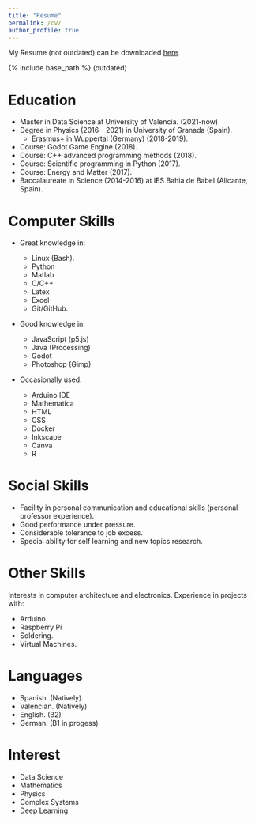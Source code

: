 ```yaml
---
title: "Resume"
permalink: /cv/
author_profile: true
---
```


My Resume (not outdated) can be downloaded <a href="/cv/CV_Arturo_junio2023_noFOTO.pdf" download>here</a>.


{% include base_path %} (outdated)

Education 
======
* Master in Data Science at University of Valencia. (2021-now)
* Degree in Physics (2016 - 2021) in University of Granada (Spain).
  + Erasmus+ in Wuppertal (Germany) (2018-2019).
* Course: Godot Game Engine (2018).
* Course: C++ advanced programming methods (2018).
* Course: Scientific programming in Python (2017).
* Course: Energy and Matter (2017).
* Baccalaureate in Science (2014-2016) at IES Bahia de Babel (Alicante, Spain).

Computer Skills
======
* Great knowledge in:
  + Linux (Bash).
  + Python
  + Matlab
  + C/C++
  + Latex
  + Excel
  + Git/GitHub.

* Good knowledge in:
  + JavaScript (p5.js)
  + Java (Processing)
  + Godot
  + Photoshop (Gimp)
 
* Occasionally used:
  + Arduino IDE
  + Mathematica
  + HTML
  + CSS
  + Docker
  + Inkscape
  + Canva
  + R
  
Social Skills
======
* Facility in personal communication and educational skills (personal professor experience).
* Good performance under pressure.
* Considerable tolerance to job excess.
* Special ability for self learning and new topics research.
  
Other Skills
======
Interests in computer architecture and electronics. 
Experience in projects with:
* Arduino
* Raspberry Pi
* Soldering.
* Virtual Machines.

Languages
======
* Spanish. (Natively).
* Valencian. (Natively)
* English. (B2)
* German. (B1 in progess)

Interest
======
* Data Science 
* Mathematics
* Physics
* Complex Systems
* Deep Learning


<!--
Publications
======
  <ul>{% for post in site.publications %}
    {% include archive-single-cv.html %}
  {% endfor %}</ul>
%
-->
